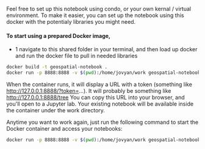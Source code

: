 Feel free to set up this notebook using condo, or your own kernal / virtual environment. To make it easier, you can set up the notebook using this docker with the potentialy libraries you might need. 

#### To start using a prepared Docker image, 
- 1 navigate to this shared folder in your terminal, and then load up docker and run the docker file to pull in needed libraries

```bash
docker build -t geospatial-notebook .
docker run -p 8888:8888 -v $(pwd):/home/jovyan/work geospatial-notebook
```

When the container runs, it will display a URL with a token (something like http://127.0.0.1:8888/?token=...). It will probably be something like http://127.0.0.1:8888/tree You can copy this URL into your browser, and you'll open to a Jupyter lab. Your existing notebook will be available inside the container under the work directory.

Anytime you want to work again, just run the following command to start the Docker container and access your notebooks:

```bash
docker run -p 8888:8888 -v $(pwd):/home/jovyan/work geospatial-notebook
```
